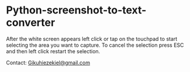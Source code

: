 # Python-screenshot-to-text-converter

After the white screen appears left click or tap on the touchpad to start selecting the area you want to capture.
To cancel the selection press ESC and then left click restart the selection.

Contact: Gikuhiezekiel@gmail.com
